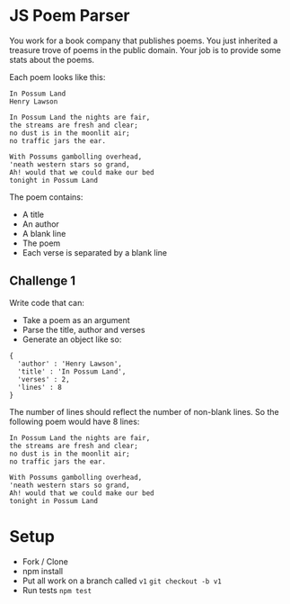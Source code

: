 # JS Poem Parser

You work for a book company that publishes poems.  You just inherited a treasure
trove of poems in the public domain. Your job is to provide some stats about the poems.

Each poem looks like this:

```
In Possum Land
Henry Lawson

In Possum Land the nights are fair,
the streams are fresh and clear;
no dust is in the moonlit air;
no traffic jars the ear.

With Possums gambolling overhead,
'neath western stars so grand,
Ah! would that we could make our bed
tonight in Possum Land
```

The poem contains:

* A title
* An author
* A blank line
* The poem
* Each verse is separated by a blank line

## Challenge 1

Write code that can:

* Take a poem as an argument
* Parse the title, author and verses
* Generate an object like so:

```
{
  'author' : 'Henry Lawson',
  'title' : 'In Possum Land',
  'verses' : 2,
  'lines' : 8
}
```

The number of lines should reflect the number of non-blank lines.  So the following poem would have 8 lines:

```
In Possum Land the nights are fair,
the streams are fresh and clear;
no dust is in the moonlit air;
no traffic jars the ear.

With Possums gambolling overhead,
'neath western stars so grand,
Ah! would that we could make our bed
tonight in Possum Land
```

# Setup

* Fork / Clone
* npm install
* Put all work on a branch called `v1` `git checkout -b v1`
* Run tests `npm test`
